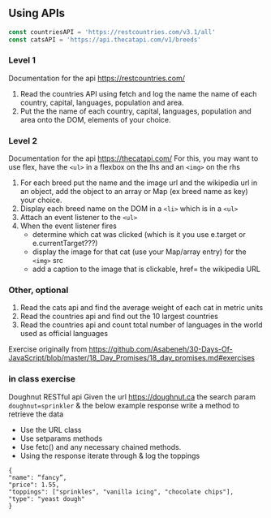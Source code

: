 ## Using APIs
```js
const countriesAPI = 'https://restcountries.com/v3.1/all'
const catsAPI = 'https://api.thecatapi.com/v1/breeds'
```

### Level 1
Documentation for the api https://restcountries.com/
1. Read the countries API using fetch and log the name the name of each country, capital, languages, population and area.  
2. Put the the name of each country, capital, languages, population and area onto the DOM, elements of your choice.

### Level 2
Documentation for the api https://thecatapi.com/ 
For this, you may want to use flex,  have the `<ul>` in a flexbox on the lhs and an `<img>` on the rhs
1. For each breed put the name and the image url and the wikipedia url in an object, add the object to an array or Map (ex breed name as key) your choice.
2. Display each breed name on the DOM in a `<li>` which is in a `<ul>` 
3. Attach an event listener to the `<ul>` 
4. When the event listener fires 
   * determine which cat was clicked (which is it you use e.target or e.currentTarget???)
   * display the image for that cat (use your Map/array entry) for the `<img>` src
   * add a caption to the image that is clickable, href= the wikipedia URL

### Other, optional
1. Read the cats api and find the average weight of each cat in metric units
2. Read the countries api and find out the 10 largest countries
3. Read the countries api and count total number of languages in the world used as official languages

Exercise originally from   https://github.com/Asabeneh/30-Days-Of-JavaScript/blob/master/18_Day_Promises/18_day_promises.md#exercises  

### in class exercise
Doughnut RESTful api
Given the url https://doughnut.ca the search param `doughnut=sprinkler`  & the below example response write a method to retrieve the data 
* Use the URL class
* Use setparams methods
* Use fetc() and any necessary chained methods.
* Using the response iterate through & log the toppings
```JS
{
"name": “fancy”, 
"price": 1.55, 
"toppings": ["sprinkles", "vanilla icing", "chocolate chips"],    
"type": "yeast dough"
}
```
